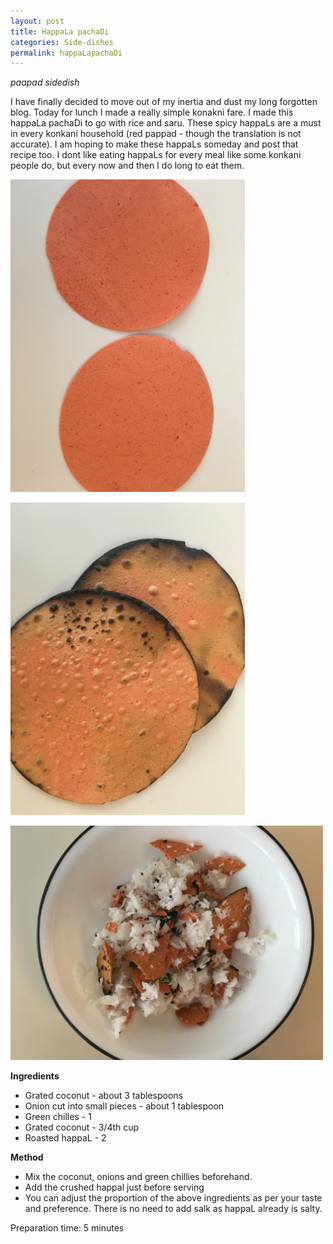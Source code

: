 ```yaml
---
layout: post
title: HappaLa pachaDi
categories: Side-dishes
permalink: happaLapachaDi
---
```


*paapad sidedish*


I have finally decided to move out of my inertia and dust my long forgotten blog. Today for lunch I made a really simple konakni fare. I made this happaLa pachaDi to go with rice and saru.
These spicy happaLs are a must in every konkani household (red pappad - though the translation is not accurate). I am hoping to make these happaLs someday and post that recipe too.
I dont like eating happaLs for every meal like some konkani people do, but every now and then  I do long to eat them.


![](/images/happala-pachadi-1.jpg)


![](/images/happala-pachadi-2.jpg)


![](/images/happala-pachadi-3.jpg)


**Ingredients**

* Grated coconut - about 3 tablespoons
* Onion cut into small pieces - about 1 tablespoon
* Green chilles - 1
* Grated coconut - 3/4th cup
* Roasted happaL - 2


**Method**

* Mix the coconut, onions and green chillies beforehand.
* Add the crushed happal just before serving
* You can adjust the proportion of the above ingredients as per your taste and preference. There is no need to add salk as happaL already is salty.

Preparation time: 5 minutes
